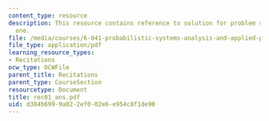 ```yaml
---
content_type: resource
description: This resource contains reference to solution for problem set in recitaion
  one.
file: /media/courses/6-041-probabilistic-systems-analysis-and-applied-probability-spring-2006/d384b6999a022ef002e6e954c8f1de90_rec01_ans.pdf
file_type: application/pdf
learning_resource_types:
- Recitations
ocw_type: OCWFile
parent_title: Recitations
parent_type: CourseSection
resourcetype: Document
title: rec01_ans.pdf
uid: d384b699-9a02-2ef0-02e6-e954c8f1de90
---
```

